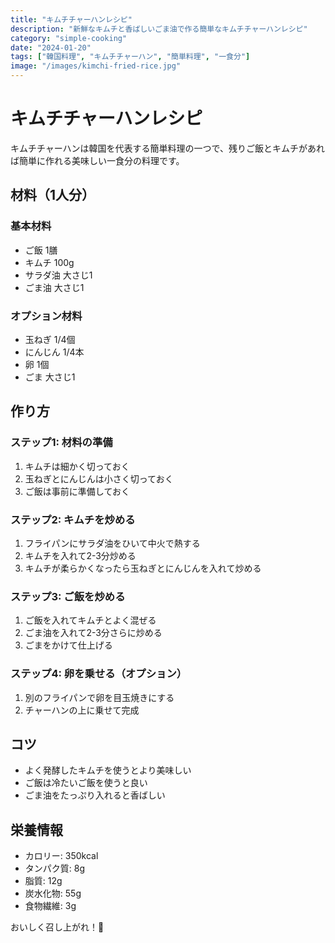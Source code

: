 ```yaml
---
title: "キムチチャーハンレシピ"
description: "新鮮なキムチと香ばしいごま油で作る簡単なキムチチャーハンレシピ"
category: "simple-cooking"
date: "2024-01-20"
tags: ["韓国料理", "キムチチャーハン", "簡単料理", "一食分"]
image: "/images/kimchi-fried-rice.jpg"
---
```


# キムチチャーハンレシピ

キムチチャーハンは韓国を代表する簡単料理の一つで、残りご飯とキムチがあれば簡単に作れる美味しい一食分の料理です。

## 材料（1人分）

### 基本材料
- ご飯 1膳
- キムチ 100g
- サラダ油 大さじ1
- ごま油 大さじ1

### オプション材料
- 玉ねぎ 1/4個
- にんじん 1/4本
- 卵 1個
- ごま 大さじ1

## 作り方

### ステップ1: 材料の準備
1. キムチは細かく切っておく
2. 玉ねぎとにんじんは小さく切っておく
3. ご飯は事前に準備しておく

### ステップ2: キムチを炒める
1. フライパンにサラダ油をひいて中火で熱する
2. キムチを入れて2-3分炒める
3. キムチが柔らかくなったら玉ねぎとにんじんを入れて炒める

### ステップ3: ご飯を炒める
1. ご飯を入れてキムチとよく混ぜる
2. ごま油を入れて2-3分さらに炒める
3. ごまをかけて仕上げる

### ステップ4: 卵を乗せる（オプション）
1. 別のフライパンで卵を目玉焼きにする
2. チャーハンの上に乗せて完成

## コツ

- よく発酵したキムチを使うとより美味しい
- ご飯は冷たいご飯を使うと良い
- ごま油をたっぷり入れると香ばしい

## 栄養情報

- カロリー: 350kcal
- タンパク質: 8g
- 脂質: 12g
- 炭水化物: 55g
- 食物繊維: 3g

おいしく召し上がれ！🍚 